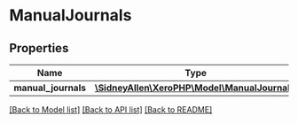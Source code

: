 # ManualJournals

## Properties
Name | Type | Description | Notes
------------ | ------------- | ------------- | -------------
**manual_journals** | [**\SidneyAllen\XeroPHP\Model\ManualJournal[]**](ManualJournal.md) |  | [optional] 

[[Back to Model list]](../README.md#documentation-for-models) [[Back to API list]](../README.md#documentation-for-api-endpoints) [[Back to README]](../README.md)


